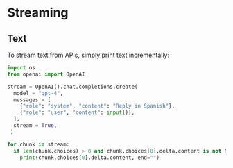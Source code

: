 
# Streaming

## Text

To stream text from APIs, simply  print text incrementally:

```python
import os
from openai import OpenAI

stream = OpenAI().chat.completions.create(
  model = "gpt-4",
  messages = [
    {"role": "system", "content": "Reply in Spanish"},
    {"role": "user", "content": input()},
  ],
  stream = True,
 )

for chunk in stream:
  if len(chunk.choices) > 0 and chunk.choices[0].delta.content is not None: 
    print(chunk.choices[0].delta.content, end="")
```